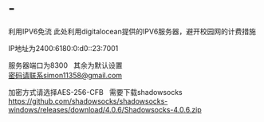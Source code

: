 # -
利用IPV6免流
此处利用digitalocean提供的IPV6服务器，避开校园网的计费措施  

IP地址为2400:6180:0:d0::23:7001 

服务器端口为8300   
其余为默认设置  
密码请联系simon11358@gmail.com  

加密方式请选择AES-256-CFB   
需要下载shadowsocks  
https://github.com/shadowsocks/shadowsocks-windows/releases/download/4.0.6/Shadowsocks-4.0.6.zip
